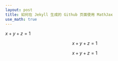 ```yaml
---
layout: post
title: 如何在 Jekyll 生成的 Github 页面使用 MathJax
use_math: true
---
```


$x+y+z=1$

$$
    x+y+z=1
$$

$$x+y+z=1$$
